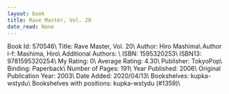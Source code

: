 ```yaml
---
layout: book
title: Rave Master, Vol. 20
date_read: None
---
```


Book Id: 570546\ 
Title: Rave Master, Vol. 20\ 
Author: Hiro Mashima\ 
Author l-f: Mashima, Hiro\ 
Additional Authors: \ 
ISBN: 1595320253\ 
ISBN13: 9781595320254\ 
My Rating: 0\ 
Average Rating: 4.30\ 
Publisher: TokyoPop\ 
Binding: Paperback\ 
Number of Pages: 191\ 
Year Published: 2006\ 
Original Publication Year: 2003\ 
Date Added: 2020/04/13\ 
Bookshelves: kupka-wstydu\ 
Bookshelves with positions: kupka-wstydu (#1359)\ 


